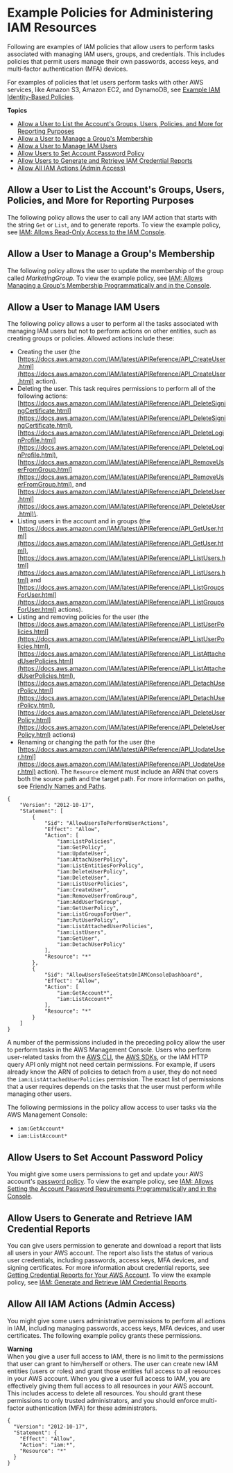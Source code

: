 # Example Policies for Administering IAM Resources<a name="id_credentials_delegate-permissions_examples"></a>

Following are examples of IAM policies that allow users to perform tasks associated with managing IAM users, groups, and credentials\. This includes policies that permit users manage their own passwords, access keys, and multi\-factor authentication \(MFA\) devices\.

For examples of policies that let users perform tasks with other AWS services, like Amazon S3, Amazon EC2, and DynamoDB, see [Example IAM Identity\-Based Policies](access_policies_examples.md)\. 

**Topics**
+ [Allow a User to List the Account's Groups, Users, Policies, and More for Reporting Purposes](#iampolicy-example-userlistall)
+ [Allow a User to Manage a Group's Membership](#iampolicy-example-usermanagegroups)
+ [Allow a User to Manage IAM Users](#creds-policies-users)
+ [Allow Users to Set Account Password Policy](#creds-policies-set-password-policy)
+ [Allow Users to Generate and Retrieve IAM Credential Reports](#iampolicy-generate-credential-report)
+ [Allow All IAM Actions \(Admin Access\)](#creds-policies-all-iam)

## Allow a User to List the Account's Groups, Users, Policies, and More for Reporting Purposes<a name="iampolicy-example-userlistall"></a>

The following policy allows the user to call any IAM action that starts with the string `Get` or `List`, and to generate reports\. To view the example policy, see [IAM: Allows Read\-Only Access to the IAM Console](reference_policies_examples_iam_read-only-console.md)\. 

## Allow a User to Manage a Group's Membership<a name="iampolicy-example-usermanagegroups"></a>

The following policy allows the user to update the membership of the group called *MarketingGroup*\. To view the example policy, see [IAM: Allows Managing a Group's Membership Programmatically and in the Console](reference_policies_examples_iam_manage-group-membership.md)\. 

## Allow a User to Manage IAM Users<a name="creds-policies-users"></a>

The following policy allows a user to perform all the tasks associated with managing IAM users but not to perform actions on other entities, such as creating groups or policies\. Allowed actions include these: 
+ Creating the user \(the [https://docs.aws.amazon.com/IAM/latest/APIReference/API_CreateUser.html](https://docs.aws.amazon.com/IAM/latest/APIReference/API_CreateUser.html) action\)\. 
+ Deleting the user\. This task requires permissions to perform all of the following actions: [https://docs.aws.amazon.com/IAM/latest/APIReference/API_DeleteSigningCertificate.html](https://docs.aws.amazon.com/IAM/latest/APIReference/API_DeleteSigningCertificate.html), [https://docs.aws.amazon.com/IAM/latest/APIReference/API_DeleteLoginProfile.html](https://docs.aws.amazon.com/IAM/latest/APIReference/API_DeleteLoginProfile.html), [https://docs.aws.amazon.com/IAM/latest/APIReference/API_RemoveUserFromGroup.html](https://docs.aws.amazon.com/IAM/latest/APIReference/API_RemoveUserFromGroup.html), and [https://docs.aws.amazon.com/IAM/latest/APIReference/API_DeleteUser.html](https://docs.aws.amazon.com/IAM/latest/APIReference/API_DeleteUser.html)\. 
+ Listing users in the account and in groups \(the [https://docs.aws.amazon.com/IAM/latest/APIReference/API_GetUser.html](https://docs.aws.amazon.com/IAM/latest/APIReference/API_GetUser.html), [https://docs.aws.amazon.com/IAM/latest/APIReference/API_ListUsers.html](https://docs.aws.amazon.com/IAM/latest/APIReference/API_ListUsers.html) and [https://docs.aws.amazon.com/IAM/latest/APIReference/API_ListGroupsForUser.html](https://docs.aws.amazon.com/IAM/latest/APIReference/API_ListGroupsForUser.html) actions\)\. 
+ Listing and removing policies for the user \(the [https://docs.aws.amazon.com/IAM/latest/APIReference/API_ListUserPolicies.html](https://docs.aws.amazon.com/IAM/latest/APIReference/API_ListUserPolicies.html), [https://docs.aws.amazon.com/IAM/latest/APIReference/API_ListAttachedUserPolicies.html](https://docs.aws.amazon.com/IAM/latest/APIReference/API_ListAttachedUserPolicies.html), [https://docs.aws.amazon.com/IAM/latest/APIReference/API_DetachUserPolicy.html](https://docs.aws.amazon.com/IAM/latest/APIReference/API_DetachUserPolicy.html), [https://docs.aws.amazon.com/IAM/latest/APIReference/API_DeleteUserPolicy.html](https://docs.aws.amazon.com/IAM/latest/APIReference/API_DeleteUserPolicy.html) actions\) 
+ Renaming or changing the path for the user \(the [https://docs.aws.amazon.com/IAM/latest/APIReference/API_UpdateUser.html](https://docs.aws.amazon.com/IAM/latest/APIReference/API_UpdateUser.html) action\)\. The `Resource` element must include an ARN that covers both the source path and the target path\. For more information on paths, see [Friendly Names and Paths](reference_identifiers.md#identifiers-friendly-names)\.

```
{
    "Version": "2012-10-17",
    "Statement": [
        {
            "Sid": "AllowUsersToPerformUserActions",
            "Effect": "Allow",
            "Action": [
                "iam:ListPolicies",
                "iam:GetPolicy",
                "iam:UpdateUser",
                "iam:AttachUserPolicy",
                "iam:ListEntitiesForPolicy",
                "iam:DeleteUserPolicy",
                "iam:DeleteUser",
                "iam:ListUserPolicies",
                "iam:CreateUser",
                "iam:RemoveUserFromGroup",
                "iam:AddUserToGroup",
                "iam:GetUserPolicy",
                "iam:ListGroupsForUser",
                "iam:PutUserPolicy",
                "iam:ListAttachedUserPolicies",
                "iam:ListUsers",
                "iam:GetUser",
                "iam:DetachUserPolicy"
            ],
            "Resource": "*"
        },
        {
            "Sid": "AllowUsersToSeeStatsOnIAMConsoleDashboard",
            "Effect": "Allow",
            "Action": [
                "iam:GetAccount*",
                "iam:ListAccount*"
            ],
            "Resource": "*"
        }
    ]
}
```

A number of the permissions included in the preceding policy allow the user to perform tasks in the AWS Management Console\. Users who perform user\-related tasks from the [AWS CLI](http://aws.amazon.com/cli/), the [AWS SDKs](http://aws.amazon.com/tools/), or the IAM HTTP query API only might not need certain permissions\. For example, if users already know the ARN of policies to detach from a user, they do not need the `iam:ListAttachedUserPolicies` permission\. The exact list of permissions that a user requires depends on the tasks that the user must perform while managing other users\. 

The following permissions in the policy allow access to user tasks via the AWS Management Console:
+ `iam:GetAccount*`
+ `iam:ListAccount*`

## Allow Users to Set Account Password Policy<a name="creds-policies-set-password-policy"></a>

You might give some users permissions to get and update your AWS account's [password policy](id_credentials_passwords_account-policy.md)\. To view the example policy, see [IAM: Allows Setting the Account Password Requirements Programmatically and in the Console](reference_policies_examples_iam_set-account-pass-policy.md)\. 

## Allow Users to Generate and Retrieve IAM Credential Reports<a name="iampolicy-generate-credential-report"></a>

You can give users permission to generate and download a report that lists all users in your AWS account\. The report also lists the status of various user credentials, including passwords, access keys, MFA devices, and signing certificates\. For more information about credential reports, see [Getting Credential Reports for Your AWS Account](id_credentials_getting-report.md)\. To view the example policy, see [IAM: Generate and Retrieve IAM Credential Reports](reference_policies_examples_iam-credential-report.md)\. 

## Allow All IAM Actions \(Admin Access\)<a name="creds-policies-all-iam"></a>

You might give some users administrative permissions to perform all actions in IAM, including managing passwords, access keys, MFA devices, and user certificates\. The following example policy grants these permissions\. 

**Warning**  
When you give a user full access to IAM, there is no limit to the permissions that user can grant to him/herself or others\. The user can create new IAM entities \(users or roles\) and grant those entities full access to all resources in your AWS account\. When you give a user full access to IAM, you are effectively giving them full access to all resources in your AWS account\. This includes access to delete all resources\. You should grant these permissions to only trusted administrators, and you should enforce multi\-factor authentication \(MFA\) for these administrators\.

```
{
  "Version": "2012-10-17",
  "Statement": {
    "Effect": "Allow",
    "Action": "iam:*",
    "Resource": "*"
  }
}
```